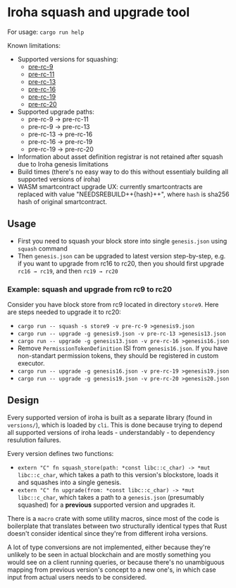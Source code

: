 # Iroha squash and upgrade tool

For usage: `cargo run help`

Known limitations:
- Supported versions for squashing:
  - [pre-rc-9](https://github.com/hyperledger/iroha/tree/v2.0.0-pre-rc.9.1)
  - [pre-rc-11](https://github.com/hyperledger/iroha/tree/a4d5c9f8ddb1ea51f75569b04eb78525d4cf02f2)
  - [pre-rc-13](https://github.com/hyperledger/iroha/tree/v2.0.0-pre-rc.13.1)
  - [pre-rc-16](https://github.com/hyperledger/iroha/tree/e467e1a24124ce47546f52e4ac807b2d55bb6a4d)
  - [pre-rc-19](https://github.com/hyperledger/iroha/tree/v2.0.0-pre-rc.19)
  - [pre-rc-20](https://github.com/hyperledger/iroha/tree/v2.0.0-pre-rc.20.1)
- Supported upgrade paths:
  - pre-rc-9 -> pre-rc-11
  - pre-rc-9 -> pre-rc-13
  - pre-rc-13 -> pre-rc-16
  - pre-rc-16 -> pre-rc-19
  - pre-rc-19 -> pre-rc-20
- Information about asset definition registrar is not retained after squash due to Iroha genesis limitations
- Build times (there's no easy way to do this without essentialy building all supported versions of iroha)
- WASM smartcontract upgrade UX: currently smartcontracts are replaced with value "NEEDSREBUILD++{hash}++", where `hash` is sha256 hash of original smartcontract.

## Usage
* First you need to squash your block store into single `genesis.json` using `squash` command
* Then `genesis.json` can be upgraded to latest version step-by-step, e.g. if you want to upgrade from rc16 to rc20, then you should first upgrade `rc16 → rc19`, and then `rc19 → rc20`

### Example: squash and upgrade from rc9 to rc20
Consider you have block store from rc9 located in directory `store9`. Here are steps needed to upgrade it to rc20:
* `cargo run -- squash -s store9 -v pre-rc-9 >genesis9.json`
* `cargo run -- upgrade -g genesis9.json -v pre-rc-13 >genesis13.json`
* `cargo run -- upgrade -g genesis13.json -v pre-rc-16 >genesis16.json`
* Remove `PermissionTokenDefinition` ISI from `genesis16.json`. If you have non-standart permission tokens, they should be registered in custom executor.
* `cargo run -- upgrade -g genesis16.json -v pre-rc-19 >genesis19.json`
* `cargo run -- upgrade -g genesis19.json -v pre-rc-20 >genesis20.json`

## Design
Every supported version of iroha is built as a separate library (found in `versions/`), which is loaded by `cli`.
This is done because trying to depend all supported versions of iroha leads - understandably - to dependency
resulution failures.

Every version defines two functions:
- `extern "C" fn squash_store(path: *const libc::c_char) -> *mut libc::c_char`, which takes
  a path to this version's blockstore, loads it and squashes into a single genesis.
- `extern "C" fn upgrade(from: *const libc::c_char) -> *mut libc::c_char`, which takes
  a path to a `genesis.json` (presumably squashed) for a __previous__ supported version and upgrades it.

There is a `macro` crate with some utility macros, since most of the code is boilerplate that
translates between two structurally identical types that Rust doesn't consider identical since
they're from different iroha versions.

A lot of type conversions are not implemented, either because they're unlikely to be seen
in actual blockchain and are mostly something you would see on a client running queries, or 
because there's no unambiguous mapping from previous version's concept to a new one's, in which
case input from actual users needs to be considered.
